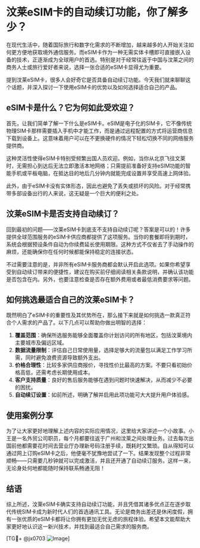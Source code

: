 # 汶莱eSIM卡的自动续订功能，你了解多少？

在现代生活中，随着国际旅行和数字化需求的不断增加，越来越多的人开始关注如何更方便地获取境外通信服务。而eSIM卡作为一种无需实体卡槽即可直接嵌入设备的技术，正逐渐成为全球用户的首选。特别是对于经常往返于中国与汶莱之间的商务人士或旅行爱好者来说，选择一张合适的eSIM卡显得尤为重要。

提到汶莱eSIM卡，很多人会好奇它是否具备自动续订功能。今天我们就来聊聊这个话题，并深入探讨一下使用eSIM卡的优势以及如何选择适合自己的产品。

## eSIM卡是什么？它为何如此受欢迎？

首先，让我们简单了解一下什么是eSIM卡。eSIM是电子化的SIM卡，它不像传统物理SIM卡那样需要插入手机中才能工作，而是通过远程配置的方式将运营商信息下载到设备上。这意味着用户可以在不更换硬件的情况下轻松切换不同的网络服务提供商。

这种灵活性使得eSIM卡特别受频繁出国人员欢迎。例如，当你从北京飞往文莱时，无需担心到达后无法立即激活本地网络；只需提前准备好支持eSIM功能的智能手机或平板电脑，在抵达目的地后几分钟内就能完成设置并享受高速上网体验。

此外，由于eSIM卡没有实体形态，因此也避免了丢失或损坏的风险。对于经常携带多部设备出行的人来说，这无疑是一个巨大的便利之处。

## 汶莱eSIM卡是否支持自动续订？

回到最初的问题——汶莱eSIM卡到底支不支持自动续订呢？答案是可以的！许多提供全球范围服务的eSIM卡供应商都提供了这项服务。当你的套餐即将到期时，系统会根据预设条件自动为你续费延长使用期限。这种方式不仅省去了手动操作的麻烦，还能确保你在任何时候都能保持稳定的连接状态。

不过需要注意的是，并非所有eSIM卡服务商都会默认开启此选项。如果你希望享受到自动续订带来的便捷性，建议在购买前仔细阅读相关条款说明，并确认该功能是否包含在内。另外，也要注意检查是否存在额外费用或者最低消费要求等问题。

## 如何挑选最适合自己的汶莱eSIM卡？

既然明白了eSIM卡的重要性及其优势所在，那么接下来就是如何挑选一款真正符合个人需求的产品了。以下几点可以帮助你做出明智的选择：

1. **覆盖范围**：确保所选服务能够全面覆盖你计划访问的所有地区，包括汶莱境内主要城市及偏远区域。
2. **数据流量限制**：评估自己日常使用量，选择足够大的流量包以满足工作学习所需，同时避免浪费资源导致额外支出。
3. **价格合理性**：比较多家供应商报价，寻找性价比最高的方案。不要只看初始价格高低，还需考虑长期使用成本。
4. **客户支持质量**：良好的售后服务能够在遇到问题时快速解决，从而减少不必要的困扰。
5. **自动续订设置**：如前所述，明确了解并启用此项功能可大大提升用户体验感。

## 使用案例分享

为了让大家更好地理解上述内容的实际应用情况，这里给大家讲述一个小故事。小王是一名外贸公司职员，每个月都要往返于广州和汶莱之间处理业务。过去每次出国前他都需要花时间去营业厅办理新号码注册手续，既耗时又繁琐。自从得知可以通过网上订购eSIM卡之后，他便毫不犹豫地尝试了一下。结果发现整个过程非常顺畅——只需要几秒钟就可以完成激活，并且还开通了自动续订服务。这样一来，无论身处何地都能随时保持联系畅通无阻！

## 结语

综上所述，汶莱eSIM卡确实支持自动续订功能，并且凭借其诸多优点正在逐步取代传统SIM卡成为新时代人们的首选通讯工具。无论是商务出差还是休闲度假，拥有一张优质的eSIM卡都将让你拥有更加无忧无虑的旅程体验。希望本文能帮助大家更好地认识这一新兴技术，并找到最适合自己需求的服务商。

[TG💪+ @jx0703 ![Image](https://github.com/user-attachments/assets/dbca1d08-cadb-493c-b0ec-ad6f7a83f270)]